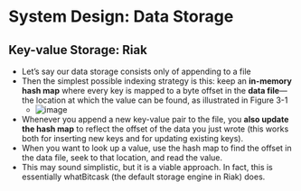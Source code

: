 # System Design: Data Storage

## Key-value Storage: Riak
- Let’s say our data storage consists only of appending to a file
- Then the simplest possible indexing strategy is this: keep an **in-memory hash map** where every key is mapped to a byte offset in the **data file**—the location at which the value can be found, as illustrated in Figure 3-1
  - ![image](https://user-images.githubusercontent.com/57194114/207240278-635a6ce8-f83e-4f0f-a502-fde4a84c3b0a.png)
- Whenever you append a new key-value pair to the file, you **also update the hash map** to reflect the offset of the data you just wrote (this works both for inserting new keys and for updating existing keys).
- When you want to look up a value, use the hash map to find the offset in the data file, seek to that location, and read the value.
- This may sound simplistic, but it is a viable approach. In fact, this is essentially whatBitcask (the default storage engine in Riak) does.
